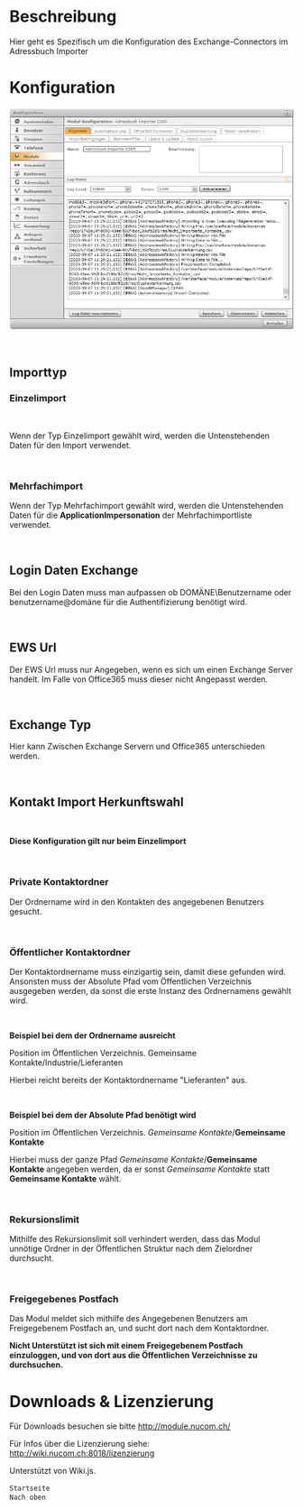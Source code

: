 <!-- TITLE: Quelle: Office365 Connector -->

# Beschreibung

Hier geht es Spezifisch um die Konfiguration des Exchange-Connectors im Adressbuch Importer

# Konfiguration

![O 365 Connector](/uploads/adressbuch-importer/o-365-connector.png "O 365 Connector")

​

## Importtyp

### Einzelimport

​

Wenn der Typ Einzelimport gewählt wird, werden die Untenstehenden Daten für den Import verwendet.

​

### Mehrfachimport

Wenn der Typ Mehrfachimport gewählt wird, werden die Untenstehenden Daten für die **ApplicationImpersonation** der Mehrfachimportliste verwendet. 

​

## Login Daten Exchange

Bei den Login Daten muss man aufpassen ob DOMÄNE\Benutzername oder benutzername@domäne für die Authentifizierung benötigt wird.

​

## EWS Url

Der EWS Url muss nur Angegeben, wenn es sich um einen Exchange Server handelt. Im Falle von Office365 muss dieser nicht Angepasst werden.

​

## Exchange Typ

Hier kann Zwischen Exchange Servern und Office365 unterschieden werden. 

​

## Kontakt Import Herkunftswahl

​

**Diese Konfiguration gilt nur beim Einzelimport**

​

### Private Kontaktordner

Der Ordnername wird in den Kontakten des angegebenen Benutzers gesucht.

​

### Öffentlicher Kontaktordner

Der Kontaktordnername muss einzigartig sein, damit diese gefunden wird. Ansonsten muss der Absolute Pfad vom Öffentlichen Verzeichnis ausgegeben werden, da sonst die erste Instanz des Ordnernamens gewählt wird.

​

**Beispiel bei dem der Ordnername ausreicht**

Position im Öffentlichen Verzeichnis. Gemeinsame Kontakte/Industrie/Lieferanten 

Hierbei reicht bereits der Kontaktordnername "Lieferanten" aus.

​

**Beispiel bei dem der Absolute Pfad benötigt wird**

Position im Öffentlichen Verzeichnis. *Gemeinsame Kontakte*/**Gemeinsame Kontakte**

Hierbei muss der ganze Pfad *Gemeinsame Kontakte*/**Gemeinsame Kontakte** angegeben werden, da er sonst *Gemeinsame Kontakte* statt **Gemeinsame Kontakte** wählt.

​

### Rekursionslimit

Mithilfe des Rekursionslimit soll verhindert werden, dass das Modul unnötige Ordner in der Öffentlichen Struktur nach dem Zielordner durchsucht.

​

### Freigegebenes Postfach

Das Modul meldet sich mithilfe des Angegebenen Benutzers am Freigegebenem Postfach an, und sucht dort nach dem Kontaktordner.

**Nicht Unterstützt ist sich mit einem Freigegebenem Postfach einzuloggen, und von dort aus die Öffentlichen Verzeichnisse zu durchsuchen.**

# Downloads & Lizenzierung

Für Downloads besuchen sie bitte http://module.nucom.ch/

Für Infos über die Lizenzierung siehe: http://wiki.nucom.ch:8018/lizenzierung

Unterstützt von Wiki.js.

    Startseite
    Nach oben